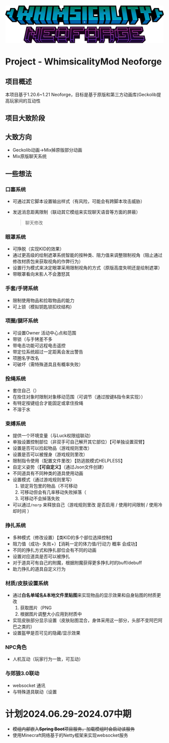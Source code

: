 ![Whimsicality Minecraft Mod](https://github.com/3944Realms/R39_s_Whimsy_NeoForgeModProject/blob/master/src/main/resources/whimsicalityLogo.png?raw=true)
# Project - WhimsicalityMod Neoforge

## 项目概述

本项目基于1.20.6~1.21 Neoforge，目标是基于原版和第三方动画库(Geckolib提高玩家间的互动性

## 项目大致阶段

## 大致方向

* Geckolib动画->Mix掉原版部分动画
* Mix原版聊天系统

## 一些想法

### 口塞系统

* 可通过其它脚本设置输出样式（有风险，可能会有跨脚本攻击威胁）

* 发送消息距离限制（联动其它模组来实现聊天语音等方面的屏蔽）

  > 聊天修改

### 眼罩系统

* 可挣脱（实现KID的效果）
* 通过更高级的绘制遮罩系统智能的按种类、阻力值来调整限制视角（阻止通过修改材质包来获取视角的作弊行为）
* 设置行为模式来决定眼罩采用限制视角的方式（原版高度失明还是绘制遮罩）
* 带眼罩看向末影人不会激怒其

### 手套/手铐系统

* 限制使用物品和捡取物品的能力
* 可上锁（模拟钥匙锁扣纹结构）

### 项圈/腿环系统

* 可设置Owner 活动中心点和范围
* 带锁（与手铐差不多
* 带电击功能可远程电击遥控
* 带定位系统超过一定距离会发出警告
* 项圈名字改名
* 可破坏（需特殊道具且有概率失败）

### 拴绳系统

* 套住自己（）
* 在拴住对象时限制对象移动范围（可调节（通过按键&指令来实现））
* 有特定按键组合才能固定或拿住拴绳
* 不溶于水

### 束缚系统

* 提供一个环境变量（与Luck权限组联动）
* 单独设置控制部位（非双手可自己解开其它部位）【可单独设置双臂】
* 设置是否可以捡起物品（游戏规则里改）
* 设置是否可以被搜身（游戏规则里改）
* 限制指令使用（配置文件里改）【防逃脱模式HELPLESS】
* 自定义姿势（**【可自定义】**（通过Json文件创建）
* 不同道具有不同种类的道具使用动画
* 设置模式（通过游戏规则里写）
  1. 锁定背包里的物品（不可移动
  2. 可移动但会有几率移动失败掉落（
  3. 可移动不会掉落失败
* 可以通过```/norp``` 来释放自己（游戏规则里改 是否启用 / 使用时间限制 / 使用冷却时间 ）

### 挣扎系统

* 多种模式（修改设置）【类KID的多个部位选择控制】
* 阻力值（成功- 失败+）【消耗一定的体力值/行动力 概率 会成功】
* 不同的挣扎方式和挣扎部位会有不同的动画
* 设置对应道具是否可以被挣扎
* 对于道具可有自己的附魔，根据附魔获得更多挣扎时的buff/debuff
* 助力挣扎的道具自定义行为

### 材质/皮肤设置系统

* 通过**白名单域名&本地文件里贴图**来实现物品的显示效果和自身贴图的材质更改 
  	1. 获取图片（PNG
  	1. 根据图片调整大小应用到材质中
* 实现皮肤部分显示设置（皮肤贴图混合，身体采用这一部分，头部不变阿巴阿巴之类的）
* 设置盔甲是否可见的隐藏/显示效果

### NPC角色

* 人机互动（玩家行为一致，可互动）

### 与郊狼3.0联动

* websocket 通讯
* 与特殊道具联动（设置

# 计划2024.06.29-2024.07中期

* ~~模组内部嵌入**Spring Boot**项目服务，加载模组时会启动该服务~~
* 使用Minecraft网络基于的Netty框架来实现websocket服务
